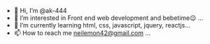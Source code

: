 - 👋 Hi, I’m @ak-444
- 👀 I’m interested in Front end web development and bebetime😉 ...
- 🌱 I’m currently learning html, css, javascript, jquery, reactjs...
- 📫 How to reach me neilemon42@gmail.com ...

<!---
ak-444/ak-444 is a ✨ special ✨ repository because its `README.md` (this file) appears on your GitHub profile.
You can click the Preview link to take a look at your changes.
--->
